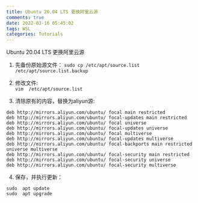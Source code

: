 ```yaml
---
title: Ubuntu 20.04 LTS 更换阿里云源
comments: true
date: 2022-03-16 05:45:02
tags: WSL
categories: Tutorials
---
```

Ubuntu 20.04 LTS 更换阿里云源

1. 先备份原始源文件：
`sudo cp /etc/apt/source.list /etc/apt/source.list.backup`

2. 修改文件:   
`vim  /etc/apt/source.list`

3. 清除原有的内容，替换为aliyun源:
```
deb http://mirrors.aliyun.com/ubuntu/ focal main restricted
deb http://mirrors.aliyun.com/ubuntu/ focal-updates main restricted
deb http://mirrors.aliyun.com/ubuntu/ focal universe
deb http://mirrors.aliyun.com/ubuntu/ focal-updates universe
deb http://mirrors.aliyun.com/ubuntu/ focal multiverse
deb http://mirrors.aliyun.com/ubuntu/ focal-updates multiverse
deb http://mirrors.aliyun.com/ubuntu/ focal-backports main restricted universe multiverse
deb http://mirrors.aliyun.com/ubuntu/ focal-security main restricted
deb http://mirrors.aliyun.com/ubuntu/ focal-security universe
deb http://mirrors.aliyun.com/ubuntu/ focal-security multiverse
```

4. 保存，并执行更新：
```
sudo  apt update
sudo  apt upgrade
```